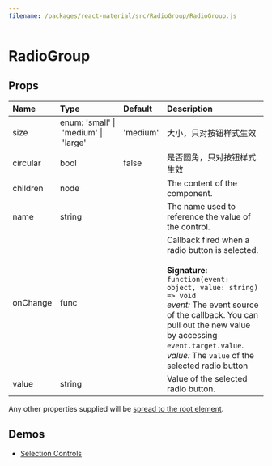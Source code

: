 ```yaml
---
filename: /packages/react-material/src/RadioGroup/RadioGroup.js
---
```


<!--- This documentation is automatically generated, do not try to edit it. -->

# RadioGroup



## Props

| Name | Type | Default | Description |
|:-----|:-----|:--------|:------------|
| <span class="prop-name">size</span> | <span class="prop-type">enum:&nbsp;'small'&nbsp;&#124;<br>&nbsp;'medium'&nbsp;&#124;<br>&nbsp;'large'<br> | <span class="prop-default">'medium'</span> | 大小，只对按钮样式生效 |
| <span class="prop-name">circular</span> | <span class="prop-type">bool | <span class="prop-default">false</span> | 是否圆角，只对按钮样式生效 |
| <span class="prop-name">children</span> | <span class="prop-type">node |  | The content of the component. |
| <span class="prop-name">name</span> | <span class="prop-type">string |  | The name used to reference the value of the control. |
| <span class="prop-name">onChange</span> | <span class="prop-type">func |  | Callback fired when a radio button is selected.<br><br>**Signature:**<br>`function(event: object, value: string) => void`<br>*event:* The event source of the callback. You can pull out the new value by accessing `event.target.value`.<br>*value:* The `value` of the selected radio button |
| <span class="prop-name">value</span> | <span class="prop-type">string |  | Value of the selected radio button. |

Any other properties supplied will be [spread to the root element](/guides/api#spread).

## Demos

- [Selection Controls](/demos/selection-controls)


